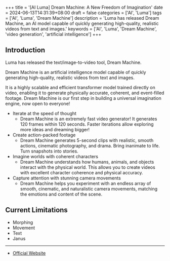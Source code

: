 +++
title = '[AI Luma] Dream Machine: A New Freedom of Imagination'
date = 2024-06-13T14:31:39+08:00
draft = false
categories = ['AI', 'Luma']
tags = ['AI', 'Luma', 'Dream Machine']
description = 'Luma has released Dream Machine, an AI model capable of quickly generating high-quality, realistic videos from text and images.'
keywords = ['AI', 'Luma', 'Dream Machine', 'video generation', 'artificial intelligence']
+++

## Introduction

Luma has released the text/image-to-video tool, Dream Machine.

Dream Machine is an artificial intelligence model capable of quickly generating high-quality, realistic videos from text and images.

It is a highly scalable and efficient transformer model trained directly on video, enabling it to generate physically accurate, coherent, and event-filled footage. Dream Machine is our first step in building a universal imagination engine, now open to everyone!

- Iterate at the speed of thought
    - Dream Machine is an extremely fast video generator! It generates 120 frames within 120 seconds. Faster iterations allow exploring more ideas and dreaming bigger!
- Create action-packed footage
    - Dream Machine generates 5-second clips with realistic, smooth actions, cinematic photography, and drama. Bring inanimate to life. Turn snapshots into stories.
- Imagine worlds with coherent characters
    - Dream Machine understands how humans, animals, and objects interact with the physical world. This allows you to create videos with excellent character coherence and physical accuracy.
- Capture attention with stunning camera movements
    - Dream Machine helps you experiment with an endless array of smooth, cinematic, and naturalistic camera movements, matching the emotions and content of the scene.

## Current Limitations

- Morphing
- Movement
- Text
- Janus

---

- [Official Website](https://lumalabs.ai/)
<!-- - [Original](...) -->
<!-- - [AI Blog - Learn AI from scratch](...) -->
<!-- - [CSDN - Learn AI from scratch](...) -->
<!-- - [Juejin - Learn AI from scratch](...) -->
<!-- - [Zhihu - Learn AI from scratch](...) -->
<!-- - [Alibaba Cloud - Learn AI from scratch](...) -->
<!-- - [Tencent Cloud - Learn AI from scratch](...) -->
